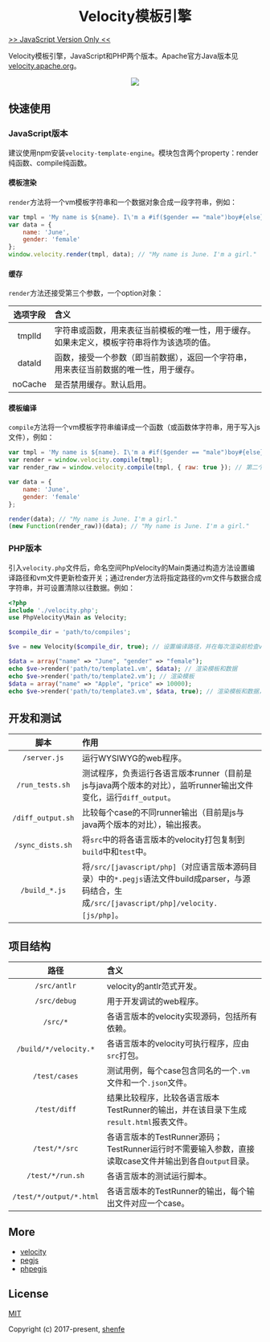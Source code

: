<h1 align="center">Velocity模板引擎</h1>

[>> JavaScript Version Only <<](./src/javascript)

Velocity模板引擎，JavaScript和PHP两个版本。Apache官方Java版本见[velocity.apache.org](http://velocity.apache.org/)。

<p align="center"><img src="https://raw.githubusercontent.com/shenfe/Velocity/master/readme_assets/logos.png"></p>

## 快速使用

### JavaScript版本

建议使用npm安装`velocity-template-engine`。模块包含两个property：render纯函数、compile纯函数。

#### 模板渲染

`render`方法将一个vm模板字符串和一个数据对象合成一段字符串，例如：

```js
var tmpl = 'My name is ${name}. I\'m a #if($gender == "male")boy#{else}girl#end.';
var data = {
    name: 'June',
    gender: 'female'
};
window.velocity.render(tmpl, data); // "My name is June. I'm a girl."
```

#### 缓存

`render`方法还接受第三个参数，一个option对象：

| 选项字段 | 含义 |
| :---: | :--- |
| tmplId | 字符串或函数，用来表征当前模板的唯一性，用于缓存。如果未定义，模板字符串将作为该选项的值。 |
| dataId | 函数，接受一个参数（即当前数据），返回一个字符串，用来表征当前数据的唯一性，用于缓存。 |
| noCache | 是否禁用缓存。默认启用。 |

#### 模板编译

`compile`方法将一个vm模板字符串编译成一个函数（或函数体字符串，用于写入js文件），例如：

```js
var tmpl = 'My name is ${name}. I\'m a #if($gender == "male")boy#{else}girl#end.';
var render = window.velocity.compile(tmpl);
var render_raw = window.velocity.compile(tmpl, { raw: true }); // 第二个参数为配置项，raw为true则返回字符串

var data = {
    name: 'June',
    gender: 'female'
};

render(data); // "My name is June. I'm a girl."
(new Function(render_raw))(data); // "My name is June. I'm a girl."
```

### PHP版本

引入`velocity.php`文件后，命名空间PhpVelocity的Main类通过构造方法设置编译路径和vm文件更新检查开关；通过render方法将指定路径的vm文件与数据合成字符串，并可设置清除以往数据。例如：

```php
<?php
include './velocity.php';
use PhpVelocity\Main as Velocity;

$compile_dir = 'path/to/compiles';

$ve = new Velocity($compile_dir, true); // 设置编译路径，并在每次渲染前检查vm模板文件更新（默认不检查更新），如果有更新则重新编译

$data = array("name" => "June", "gender" => "female");
echo $ve->render('path/to/template1.vm', $data); // 渲染模板和数据
echo $ve->render('path/to/template2.vm'); // 渲染模板
$data = array("name" => "Apple", "price" => 10000);
echo $ve->render('path/to/template3.vm', $data, true); // 渲染模板和数据，清除以往数据
```

## 开发和测试

脚本 | 作用
| :---: | :--- |
`/server.js` | 运行WYSIWYG的web程序。
`/run_tests.sh` | 测试程序，负责运行各语言版本runner（目前是js与java两个版本的对比），监听runner输出文件变化，运行`diff_output`。
`/diff_output.sh` | 比较每个case的不同runner输出（目前是js与java两个版本的对比），输出报表。
`/sync_dists.sh` | 将`src`中的将各语言版本的velocity打包复制到`build`中和`test`中。
`/build_*.js` | 将`/src/[javascript/php]`（对应语言版本源码目录）中的`*.pegjs`语法文件build成parser，与源码结合，生成`/src/[javascript/php]/velocity.[js/php]`。


## 项目结构

路径 | 含义
| :---: | :--- |
`/src/antlr` | velocity的antlr范式开发。
`/src/debug` | 用于开发调试的web程序。
`/src/*` | 各语言版本的velocity实现源码，包括所有依赖。
`/build/*/velocity.*` | 各语言版本的velocity可执行程序，应由`src`打包。
`/test/cases` | 测试用例，每个case包含同名的一个`.vm`文件和一个`.json`文件。
`/test/diff` | 结果比较程序，比较各语言版本TestRunner的输出，并在该目录下生成`result.html`报表文件。
`/test/*/src` | 各语言版本的TestRunner源码；TestRunner运行时不需要输入参数，直接读取case文件并输出到各自`output`目录。
`/test/*/run.sh` | 各语言版本的测试运行脚本。
`/test/*/output/*.html` | 各语言版本的TestRunner的输出，每个输出文件对应一个case。

## More

* [velocity](http://velocity.apache.org/)
* [pegjs](https://github.com/pegjs/pegjs)
* [phpegjs](https://github.com/nylen/phpegjs)

## License

[MIT](http://opensource.org/licenses/MIT)

Copyright (c) 2017-present, [shenfe](https://github.com/shenfe)
